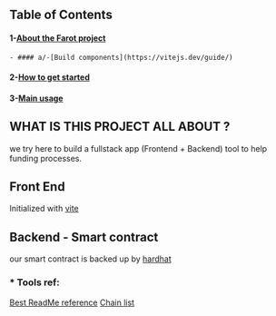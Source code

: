 ## Table of Contents
#### 1-[About the Farot project](https://vitejs.dev/guide/)
    - #### a/-[Build components](https://vitejs.dev/guide/)
#### 2-[How to get started](https://vitejs.dev/guide/)
#### 3-[Main usage](https://vitejs.dev/guide/)

## WHAT IS THIS PROJECT ALL ABOUT ?
we try here to build a fullstack app (Frontend + Backend) tool to help funding processes.

## Front End
Initialized with [vite](https://vitejs.dev/guide/)

## Backend - Smart contract
our smart contract is backed up by [hardhat](https://hardhat.org/hardhat-runner/docs/getting-started)





### * Tools ref:
[Best ReadMe reference](https://github.com/othneildrew/Best-README-Template#readme)
[Chain list](https://chainlist.org/)